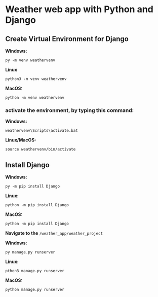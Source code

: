 # Weather web app with Python and Django
## Create Virtual Environment for Django

**Windows:**

<code>py -m venv weathervenv</code>

**Linux**

<code>python3 -m venv weathervenv</code>

**MacOS:**

<code>python -m venv weathervenv</code>

### activate the environment, by typing this command:

**Windows:**

<code>weathervenv\Scripts\activate.bat</code>

**Linux/MacOS:**

<code>source weathervenv/bin/activate</code>

## Install Django

**Windows:**

<code>py -m pip install Django</code>

**Linux:**

<code>python -m pip install Django</code>

**MacOS:**

<code>python -m pip install Django</code>

**Navigate to the** <code>/weather_app/weather_project</code>

**Windows:**

<code>py manage.py runserver</code>

**Linux:**

<code>pthon3 manage.py runserver</code>

**MacOS:**

<code>python manage.py runserver</code>
